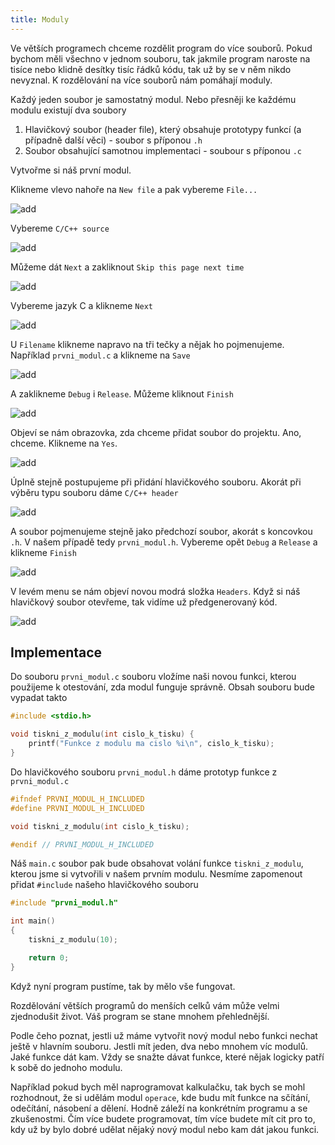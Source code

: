 ```yaml
---
title: Moduly
---
```


Ve větších programech chceme rozdělit program do více souborů. Pokud bychom měli všechno v jednom souboru, tak jakmile program naroste na tisíce nebo klidně desítky tisíc řádků kódu, tak už by se v něm nikdo nevyznal. K rozdělování na více souborů nám pomáhají moduly.

Každý jeden soubor je samostatný modul. Nebo přesněji ke každému modulu existují dva soubory

1. Hlavičkový soubor (header file), který obsahuje prototypy funkcí (a případně další věci) - soubor s příponou `.h`
2. Soubor obsahující samotnou implementaci - soubour s příponou `.c`


Vytvořme si náš první modul.

Klikneme vlevo nahoře na `New file` a pak vybereme `File...`

![add](./obrazky/moduly/new_file.PNG)

Vybereme `C/C++ source`

![add](./obrazky/moduly/prvni_modul.PNG)

Můžeme dát `Next` a zakliknout `Skip this page next time`

![add](./obrazky/moduly/skip.PNG)


Vybereme jazyk C a klikneme `Next`

![add](./obrazky/moduly/c.PNG)


U `Filename` klikneme napravo na tři tečky a nějak ho pojmenujeme. Například `prvni_modul.c` a klikneme na `Save`

![add](./obrazky/moduly/prvni_module_name.PNG)

A zaklikneme `Debug` i `Release`. Můžeme kliknout `Finish`

![add](./obrazky/moduly/config.PNG)

Objeví se nám obrazovka, zda chceme přidat soubor do projektu. Ano, chceme. Klikneme na `Yes`.

![add](./obrazky/moduly/add_to_project.PNG)


Úplně stejně postupujeme při přidání hlavičkového souboru. Akorát při výběru typu souboru dáme `C/C++ header`

![add](./obrazky/moduly/prvni_header.PNG)

A soubor pojmenujeme stejně jako předchozí soubor, akorát s koncovkou `.h`. V našem případě tedy `prvni_modul.h`. Vybereme opět `Debug` a `Release` a klikneme `Finish`

![add](./obrazky/moduly/config_header.PNG)


V levém menu se nám objeví novou modrá složka `Headers`. Když si náš hlavičkový soubor otevřeme, tak vidíme už předgenerovaný kód.


![add](./obrazky/moduly/codeblocks.PNG)






## Implementace
Do souboru `prvni_modul.c` souboru vložíme naši novou funkci, kterou použijeme k otestování, zda modul funguje správně. Obsah souboru bude vypadat takto

```c
#include <stdio.h>

void tiskni_z_modulu(int cislo_k_tisku) {
    printf("Funkce z modulu ma cislo %i\n", cislo_k_tisku);
}
```


Do hlavičkového souboru `prvni_modul.h` dáme prototyp funkce z `prvni_modul.c`

```c
#ifndef PRVNI_MODUL_H_INCLUDED
#define PRVNI_MODUL_H_INCLUDED

void tiskni_z_modulu(int cislo_k_tisku);

#endif // PRVNI_MODUL_H_INCLUDED
```


Náš `main.c` soubor pak bude obsahovat volání funkce `tiskni_z_modulu`, kterou jsme si vytvořili v našem prvním modulu. Nesmíme zapomenout přidat `#include` našeho hlavičkového souboru
```c
#include "prvni_modul.h"

int main()
{
    tiskni_z_modulu(10);

    return 0;
}
```

Když nyní program pustíme, tak by mělo vše fungovat.

Rozdělování větších programů do menších celků vám může velmi zjednodušit život. Váš program se stane mnohem přehlednější.

Podle čeho poznat, jestli už máme vytvořit nový modul nebo funkci nechat ještě v hlavním souboru. Jestli mít jeden, dva nebo mnohem víc modulů. Jaké funkce dát kam. Vždy se snažte dávat funkce, které nějak logicky patří k sobě do jednoho modulu.

Například pokud bych měl naprogramovat kalkulačku, tak bych se mohl rozhodnout, že si udělám modul `operace`, kde budu mít funkce na sčítání, odečítání, násobení a dělení. Hodně záleží na konkrétním programu a se zkušenostmi. Čím více budete programovat, tím více budete mít cit pro to, kdy už by bylo dobré udělat nějaký nový modul nebo kam dát jakou funkci.
